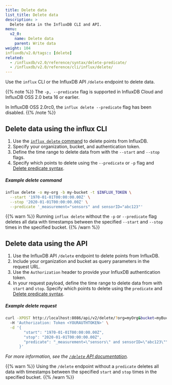 ```yaml
---
title: Delete data
list_title: Delete data
description: >
  Delete data in the InfluxDB CLI and API.
menu:
  v2_0:
    name: Delete data
    parent: Write data
weight: 104
influxdb/v2.0/tags:: [delete]
related:
  - /influxdb/v2.0/reference/syntax/delete-predicate/
  - /influxdb/v2.0/reference/cli/influx/delete/
---
```

<!--
## Delete data in the InfluxDB UI

Delete data from buckets you've created. You cannot delete data from system buckets.

### Delete data from buckets

1. Click **Load Data** in the navigation bar.

    {{< nav-icon "load data" >}}

2. Select **Buckets**.
3. Next to the bucket with data you want to delete, click **Delete Data by Filter**.
4. In the **Delete Data** window that appears:
  - Select a **Target Bucket** to delete data from.
  - Enter a **Time Range** to delete data from.
  - Click **+ Add Filter** to filter by tag key and value pair.
  - Select **I understand that this cannot be undone**.
5. Click **Confirm Delete** to delete the selected data.

### Delete data from the Data Explorer

1. Click the **Data Explorer** icon in the sidebar.

    {{< nav-icon "data-explorer" >}}

2. Click **Delete Data** in the top navigation bar.
3. In the **Delete Data** window that appears:
  - Select a **Target Bucket** to delete data from.
  - Enter a **Time Range** to delete data from.
  - Click **+ Add Filter** to filter by tag key-value pairs.
  - Select **I understand that this cannot be undone**.
4. Click **Confirm Delete** to delete the selected data.
!-->

Use the `influx` CLI or the InfluxDB API `/delete` endpoint to delete data.

{{% note %}}
The `-p, --predicate` flag is supported in InfluxDB Cloud and InfluxDB OSS 2.0 beta 16 or earlier.

In InfluxDB OSS 2.0rc0, the `influx delete --predicate` flag has been disabled.
{{% /note %}}

## Delete data using the influx CLI

1. Use the [`influx delete` command](/influxdb/v2.0/reference/cli/influx/delete/) to delete points from InfluxDB.
2. Specify your organization, bucket, and authentication token.
3. Define the time range to delete data from with the `--start` and `--stop` flags.
4. Specify which points to delete using the `--predicate` or `-p` flag and
   [Delete predicate syntax](/influxdb/v2.0/reference/syntax/delete-predicate/).

##### Example delete command
```sh
influx delete -o my-org -b my-bucket -t $INFLUX_TOKEN \
  --start '1970-01-01T00:00:00.00Z' \
  --stop '2020-01-01T00:00:00.00Z' \
  --predicate '_measurement="sensors" and sensorID="abc123"'
```

{{% warn %}}
Running `influx delete` without the `-p` or `--predicate` flag deletes all data with
timestamps between the specified `--start` and `--stop` times in the specified bucket.
{{% /warn %}}

## Delete data using the API
1. Use the InfluxDB API `/delete` endpoint to delete points from InfluxDB.
2. Include your organization and bucket as query parameters in the request URL.
3. Use the `Authorization` header to provide your InfluxDB authentication token.
4. In your request payload, define the time range to delete data from with `start` and `stop`.
   Specify which points to delete using the `predicate` and
   [Delete predicate syntax](/influxdb/v2.0/reference/syntax/delete-predicate/).

##### Example delete request
```sh
curl -XPOST http://localhost:8086/api/v2/delete/?org=myOrg&bucket=myBucket \
  -H 'Authorization: Token <YOURAUTHTOKEN>' \
  -d '{
        "start": "1970-01-01T00:00:00.00Z",
        "stop": "2020-01-01T00:00:00.00Z",
        "predicate": "_measurement=\"sensors\" and sensorID=\"abc123\""
      }'
```

_For more information, see the [`/delete` API documentation](/influxdb/v2.0/api/#/paths/~1delete/post)._

{{% warn %}}
Using the `/delete` endpoint without a `predicate` deletes all data with
timestamps between the specified `start` and `stop` times in the specified bucket.
{{% /warn %}}
